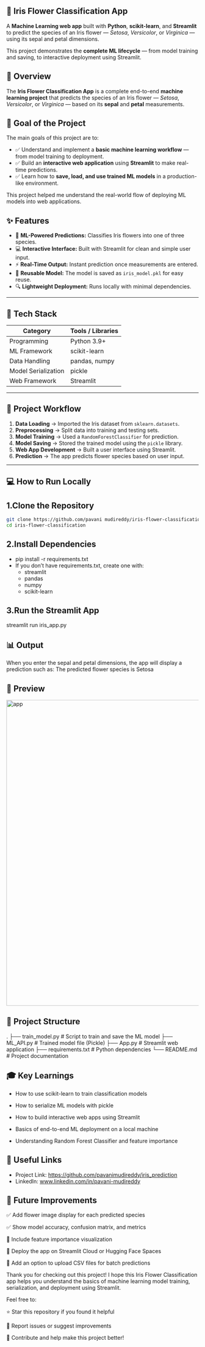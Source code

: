 ## 🌸 Iris Flower Classification App

A **Machine Learning web app** built with **Python**, **scikit-learn**, and **Streamlit** to predict the species of an Iris flower — *Setosa*, *Versicolor*, or *Virginica* — using its sepal and petal dimensions.

This project demonstrates the **complete ML lifecycle** — from model training and saving, to interactive deployment using Streamlit.



## 🧭 Overview

The **Iris Flower Classification App** is a complete end-to-end **machine learning project** that predicts the species of an Iris flower — *Setosa*, *Versicolor*, or *Virginica* — based on its **sepal** and **petal** measurements.


## 🎯 Goal of the Project

The main goals of this project are to:

- ✅ Understand and implement a **basic machine learning workflow** — from model training to deployment.  
- ✅ Build an **interactive web application** using **Streamlit** to make real-time predictions.  
- ✅ Learn how to **save, load, and use trained ML models** in a production-like environment.  

This project helped me understand the real-world flow of deploying ML models into web applications.


## ✨ Features

- 🧠 **ML-Powered Predictions:** Classifies Iris flowers into one of three species.  
- 💻 **Interactive Interface:** Built with Streamlit for clean and simple user input.  
- ⚡ **Real-Time Output:** Instant prediction once measurements are entered.  
- 💾 **Reusable Model:** The model is saved as `iris_model.pkl` for easy reuse.  
- 🔍 **Lightweight Deployment:** Runs locally with minimal dependencies.  

---

## 🧰 Tech Stack

| Category | Tools / Libraries |
|-----------|-------------------|
| Programming | Python 3.9+ |
| ML Framework | scikit-learn |
| Data Handling | pandas, numpy |
| Model Serialization | pickle |
| Web Framework | Streamlit |

---

## 🔄 Project Workflow

1. **Data Loading** → Imported the Iris dataset from `sklearn.datasets`.  
2. **Preprocessing** → Split data into training and testing sets.  
3. **Model Training** → Used a `RandomForestClassifier` for prediction.  
4. **Model Saving** → Stored the trained model using the `pickle` library.  
5. **Web App Development** → Built a user interface using Streamlit.  
6. **Prediction** → The app predicts flower species based on user input.

---

## 💻 How to Run Locally

## 1.Clone the Repository
```bash
git clone https://github.com/pavani mudireddy/iris-flower-classification.git
cd iris-flower-classification
```
## 2.Install Dependencies
- pip install -r requirements.txt
- If you don’t have requirements.txt, create one with:
  - streamlit
  - pandas
  - numpy
  - scikit-learn
  
## 3.Run the Streamlit App
streamlit run iris_app.py

## 📊 Output

When you enter the sepal and petal dimensions, the app will display a prediction such as:
The predicted flower species is Setosa

## 📸 Preview

<img width="1036" height="802" alt="app" src="https://github.com/user-attachments/assets/9ed23798-d42b-45c0-84f6-90f63db81803" />

## 🧩 Project Structure
.
├── train_model.py         # Script to train and save the ML model
├── ML_API.py              # Trained model file (Pickle)
├── App.py                 # Streamlit web application
├── requirements.txt       # Python dependencies
└── README.md              # Project documentation

## 🎓 Key Learnings

- How to use scikit-learn to train classification models

- How to serialize ML models with pickle

- How to build interactive web apps using Streamlit

- Basics of end-to-end ML deployment on a local machine

- Understanding Random Forest Classifier and feature importance
  
## 🔗 Useful Links

- Project Link:
  https://github.com/pavanimudireddy/iris_prediction
- LinkedIn:
  www.linkedin.com/in/pavani-mudireddy

## 🚀 Future Improvements

✅ Add flower image display for each predicted species

✅ Show model accuracy, confusion matrix, and metrics

🔲 Include feature importance visualization

🔲 Deploy the app on Streamlit Cloud or Hugging Face Spaces

🔲 Add an option to upload CSV files for batch predictions


Thank you for checking out this project! I hope this Iris Flower Classification app helps you understand the basics of machine learning model training, serialization, and deployment using Streamlit.

Feel free to:

⭐ Star this repository if you found it helpful

🐞 Report issues or suggest improvements

🚀 Contribute and help make this project better!

  
